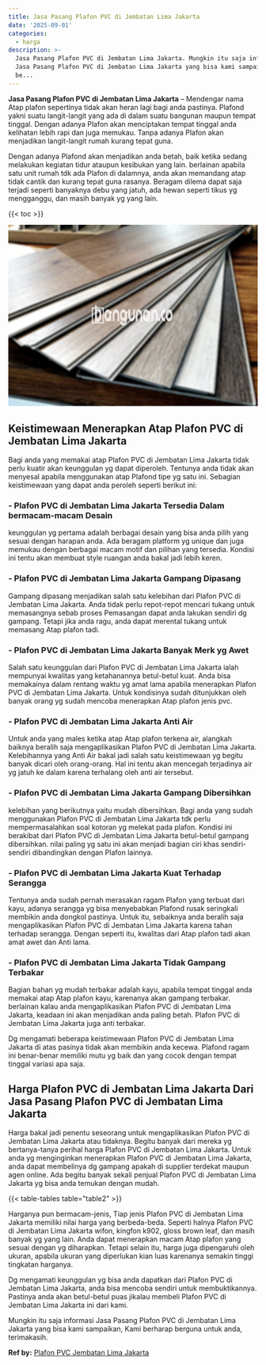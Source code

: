 ```yaml
---
title: Jasa Pasang Plafon PVC di Jembatan Lima Jakarta
date: '2025-09-01'
categories:
  - harga
description: >-
  Jasa Pasang Plafon PVC di Jembatan Lima Jakarta. Mungkin itu saja informasi
  Jasa Pasang Plafon PVC di Jembatan Lima Jakarta yang bisa kami sampaikan, Kami
  be...
---
```


**Jasa Pasang Plafon PVC di Jembatan Lima Jakarta** – Mendengar nama Atap plafon sepertinya tidak akan heran lagi bagi anda pastinya. Plafond yakni suatu langit-langit yang ada di dalam suatu bangunan maupun tempat tinggal. Dengan adanya Plafon akan menciptakan tempat tinggal anda kelihatan lebih rapi dan juga memukau. Tanpa adanya Plafon akan menjadikan langit-langit rumah kurang tepat guna.

Dengan adanya Plafond akan menjadikan anda betah, baik ketika sedang melakukan kegiatan tidur ataupun kesibukan yang lain. berlainan apabila satu unit rumah tdk ada Plafon di dalamnya, anda akan memandang atap tidak cantik dan kurang tepat guna rasanya. Beragam dilema dapat saja terjadi seperti banyaknya debu yang jatuh, ada hewan seperti tikus yg mengganggu, dan masih banyak yg yang lain.

{{< toc >}}

![Jasa Pasang Plafon PVC di Jembatan Lima Jakarta](/images/flafond-pvc-murah29.png)

## Keistimewaan Menerapkan Atap Plafon PVC di Jembatan Lima Jakarta

Bagi anda yang memakai atap Plafon PVC di Jembatan Lima Jakarta tidak perlu kuatir akan keunggulan yg dapat diperoleh. Tentunya anda tidak akan menyesal apabila menggunakan atap Plafond tipe yg satu ini. Sebagian keistimewaan yang dapat anda peroleh seperti berikut ini:

### \- Plafon PVC di Jembatan Lima Jakarta Tersedia Dalam bermacam-macam Desain

keunggulan yg pertama adalah berbagai desain yang bisa anda pilih yang sesuai dengan harapan anda. Ada beragam platform yg unique dan juga memukau dengan berbagai macam motif dan pilihan yang tersedia. Kondisi ini tentu akan membuat style ruangan anda bakal jadi lebih keren.

### \- Plafon PVC di Jembatan Lima Jakarta Gampang Dipasang

Gampang dipasang menjadikan salah satu kelebihan dari Plafon PVC di Jembatan Lima Jakarta. Anda tidak perlu repot-repot mencari tukang untuk memasangnya sebab proses Pemasangan dapat anda lakukan sendiri dg gampang. Tetapi jika anda ragu, anda dapat merental tukang untuk memasang Atap plafon tadi.

### \- Plafon PVC di Jembatan Lima Jakarta Banyak Merk yg Awet

Salah satu keunggulan dari Plafon PVC di Jembatan Lima Jakarta ialah mempunyai kwalitas yang ketahanannya betul-betul kuat. Anda bisa memakainya dalam rentang waktu yg amat lama apabila menerapkan Plafon PVC di Jembatan Lima Jakarta. Untuk kondisinya sudah ditunjukkan oleh banyak orang yg sudah mencoba menerapkan Atap plafon jenis pvc.

### \- Plafon PVC di Jembatan Lima Jakarta Anti Air

Untuk anda yang males ketika atap Atap plafon terkena air, alangkah baiknya beralih saja mengaplikasikan Plafon PVC di Jembatan Lima Jakarta. Kelebihannya yang Anti Air bakal jadi salah satu keistimewaan yg begitu banyak dicari oleh orang-orang. Hal ini tentu akan mencegah terjadinya air yg jatuh ke dalam karena terhalang oleh anti air tersebut.

### \- Plafon PVC di Jembatan Lima Jakarta Gampang Dibersihkan

kelebihan yang berikutnya yaitu mudah dibersihkan. Bagi anda yang sudah menggunakan Plafon PVC di Jembatan Lima Jakarta tdk perlu mempermasalahkan soal kotoran yg melekat pada plafon. Kondisi ini berakibat dari Plafon PVC di Jembatan Lima Jakarta betul-betul gampang dibersihkan. nilai paling yg satu ini akan menjadi bagian ciri khas sendiri-sendiri dibandingkan dengan Plafon lainnya.

### \- Plafon PVC di Jembatan Lima Jakarta Kuat Terhadap Serangga

Tentunya anda sudah pernah merasakan ragam Plafon yang terbuat dari kayu, adanya serangga yg bisa menyebabkan Plafond rusak seringkali membikin anda dongkol pastinya. Untuk itu, sebaiknya anda beralih saja mengaplikasikan Plafon PVC di Jembatan Lima Jakarta karena tahan terhadap serangga. Dengan seperti itu, kwalitas dari Atap plafon tadi akan amat awet dan Anti lama.

### \- Plafon PVC di Jembatan Lima Jakarta Tidak Gampang Terbakar

Bagian bahan yg mudah terbakar adalah kayu, apabila tempat tinggal anda memakai atap Atap plafon kayu, karenanya akan gampang terbakar. berlainan kalau anda mengaplikasikan Plafon PVC di Jembatan Lima Jakarta, keadaan ini akan menjadikan anda paling betah. Plafon PVC di Jembatan Lima Jakarta juga anti terbakar.

Dg mengamati beberapa keistimewaan Plafon PVC di Jembatan Lima Jakarta di atas pasinya tidak akan membikin anda kecewa. Plafond ragam ini benar-benar memiliki mutu yg baik dan yang cocok dengan tempat tinggal variasi apa saja.

## Harga Plafon PVC di Jembatan Lima Jakarta Dari Jasa Pasang Plafon PVC di Jembatan Lima Jakarta

Harga bakal jadi penentu seseorang untuk mengaplikasikan Plafon PVC di Jembatan Lima Jakarta atau tidaknya. Begitu banyak dari mereka yg bertanya-tanya perihal harga Plafon PVC di Jembatan Lima Jakarta. Untuk anda yg menginginkan menerapkan Plafon PVC di Jembatan Lima Jakarta, anda dapat membelinya dg gampang apakah di supplier terdekat maupun agen online. Ada begitu banyak sekali penjual Plafon PVC di Jembatan Lima Jakarta yg bisa anda temukan dengan mudah.

{{< table-tables table="table2" >}}

Harganya pun bermacam-jenis, Tiap jenis Plafon PVC di Jembatan Lima Jakarta memiliki nilai harga yang berbeda-beda. Seperti halnya Plafon PVC di Jembatan Lima Jakarta wifon, kingfon k902, gloss brown leaf, dan masih banyak yg yang lain. Anda dapat menerapkan macam Atap plafon yang sesuai dengan yg diharapkan. Tetapi selain itu, harga juga dipengaruhi oleh ukuran, apabila ukuran yang diperlukan kian luas karenanya semakin tinggi tingkatan harganya.

Dg mengamati keunggulan yg bisa anda dapatkan dari Plafon PVC di Jembatan Lima Jakarta, anda bisa mencoba sendiri untuk membuktikannya. Pastinya anda akan betul-betul puas jikalau membeli Plafon PVC di Jembatan Lima Jakarta ini dari kami.

Mungkin itu saja informasi Jasa Pasang Plafon PVC di Jembatan Lima Jakarta yang bisa kami sampaikan, Kami berharap berguna untuk anda, terimakasih.

**Ref by:** [Plafon PVC Jembatan Lima Jakarta](https://id.wikipedia.org/wiki/Plafon)
